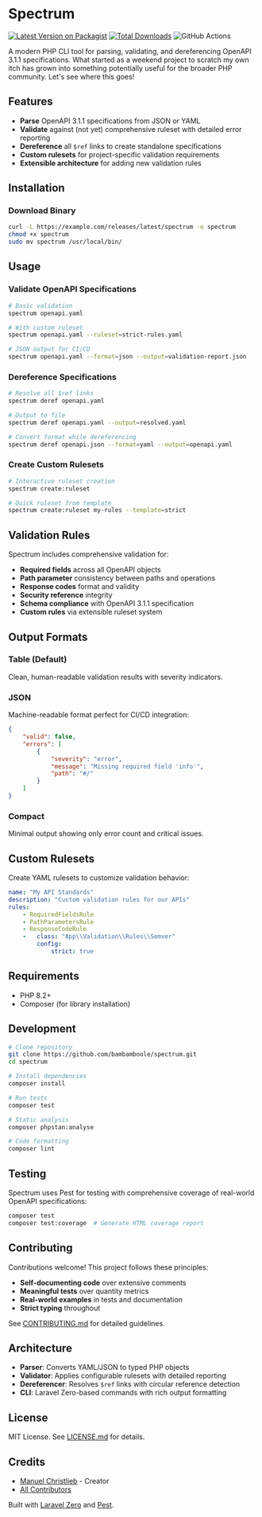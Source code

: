 # Spectrum

[![Latest Version on Packagist](https://img.shields.io/packagist/v/bambamboole/spectrum.svg?style=flat-square)](https://packagist.org/packages/bambamboole/spectrum)
[![Total Downloads](https://img.shields.io/packagist/dt/bambamboole/spectrum.svg?style=flat-square)](https://packagist.org/packages/bambamboole/spectrum)
![GitHub Actions](https://github.com/bambamboole/spectrum/actions/workflows/main.yml/badge.svg)

A modern PHP CLI tool for parsing, validating, and dereferencing OpenAPI 3.1.1 specifications. What started as a weekend
project to scratch my own itch has grown into something potentially useful for the broader PHP community. Let's see
where this goes!

## Features

- **Parse** OpenAPI 3.1.1 specifications from JSON or YAML
- **Validate** against (not yet) comprehensive ruleset with detailed error reporting
- **Dereference** all `$ref` links to create standalone specifications
- **Custom rulesets** for project-specific validation requirements
- **Extensible architecture** for adding new validation rules

## Installation

### Download Binary

```bash
curl -L https://example.com/releases/latest/spectrum -o spectrum
chmod +x spectrum
sudo mv spectrum /usr/local/bin/
```

## Usage

### Validate OpenAPI Specifications

```bash
# Basic validation
spectrum openapi.yaml

# With custom ruleset
spectrum openapi.yaml --ruleset=strict-rules.yaml

# JSON output for CI/CD
spectrum openapi.yaml --format=json --output=validation-report.json
```

### Dereference Specifications

```bash
# Resolve all $ref links
spectrum deref openapi.yaml

# Output to file
spectrum deref openapi.yaml --output=resolved.yaml

# Convert format while dereferencing
spectrum deref openapi.json --format=yaml --output=openapi.yaml
```

### Create Custom Rulesets

```bash
# Interactive ruleset creation
spectrum create:ruleset

# Quick ruleset from template
spectrum create:ruleset my-rules --template=strict
```

## Validation Rules

Spectrum includes comprehensive validation for:

- **Required fields** across all OpenAPI objects
- **Path parameter** consistency between paths and operations
- **Response codes** format and validity
- **Security reference** integrity
- **Schema compliance** with OpenAPI 3.1.1 specification
- **Custom rules** via extensible ruleset system

## Output Formats

### Table (Default)

Clean, human-readable validation results with severity indicators.

### JSON

Machine-readable format perfect for CI/CD integration:

```json
{
    "valid": false,
    "errors": [
        {
            "severity": "error",
            "message": "Missing required field 'info'",
            "path": "#/"
        }
    ]
}
```

### Compact

Minimal output showing only error count and critical issues.

## Custom Rulesets

Create YAML rulesets to customize validation behavior:

```yaml
name: "My API Standards"
description: "Custom validation rules for our APIs"
rules:
    - RequiredFieldsRule
    - PathParametersRule
    - ResponseCodeRule
    -   class: "App\\Validation\\Rules\\Semver"
        config:
            strict: true
```

## Requirements

- PHP 8.2+
- Composer (for library installation)

## Development

```bash
# Clone repository
git clone https://github.com/bambamboole/spectrum.git
cd spectrum

# Install dependencies
composer install

# Run tests
composer test

# Static analysis
composer phpstan:analyse

# Code formatting
composer lint
```

## Testing

Spectrum uses Pest for testing with comprehensive coverage of real-world OpenAPI specifications:

```bash
composer test
composer test:coverage  # Generate HTML coverage report
```

## Contributing

Contributions welcome! This project follows these principles:

- **Self-documenting code** over extensive comments
- **Meaningful tests** over quantity metrics
- **Real-world examples** in tests and documentation
- **Strict typing** throughout

See [CONTRIBUTING.md](CONTRIBUTING.md) for detailed guidelines.

## Architecture

- **Parser**: Converts YAML/JSON to typed PHP objects
- **Validator**: Applies configurable rulesets with detailed reporting
- **Dereferencer**: Resolves `$ref` links with circular reference detection
- **CLI**: Laravel Zero-based commands with rich output formatting


## License

MIT License. See [LICENSE.md](LICENSE.md) for details.

## Credits

- [Manuel Christlieb](https://github.com/bambamboole) - Creator
- [All Contributors](../../contributors)

Built with [Laravel Zero](https://laravel-zero.com/) and [Pest](https://pestphp.com/).
